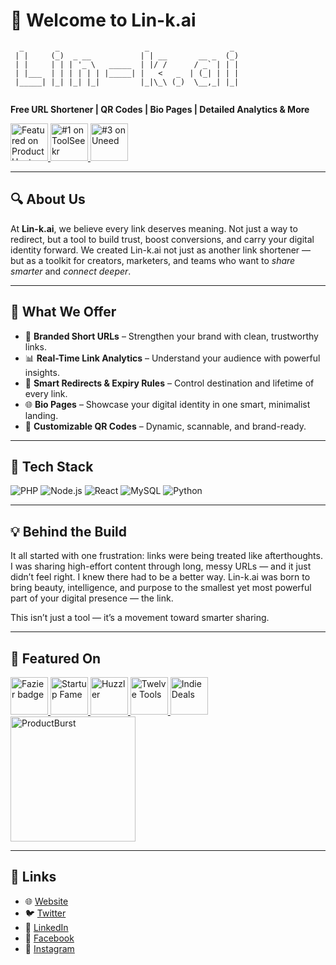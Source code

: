 # 👋 Welcome to Lin-k.ai

```
  _       _                   _                  _ 
 | |     (_)  _ __           | | __       __ _  (_)
 | |     | | | '_ \   _____  | |/ /      / _` | | |
 | |___  | | | | | | |_____| |   <   _  | (_| | | |
 |_____| |_| |_| |_|         |_|\_\ (_)  \__,_| |_|
                                                                               
```

**Free URL Shortener | QR Codes | Bio Pages | Detailed Analytics & More**

<a href="https://www.producthunt.com/posts/lin-k-ai" target="_blank">
  <img src="https://api.producthunt.com/widgets/embed-image/v1/featured.svg?post_id=968031&theme=light" alt="Featured on Product Hunt" height="60">
</a>
<a href="https://toolseekr.com/tool/lin-k-ai" target="_blank">
  <img src="https://cdn.jsdelivr.net/gh/ToolSeekr/assets/daily-1-light.svg" alt="#1 on ToolSeekr" height="60">
</a>
<a href="https://www.uneed.best/tool/officiallinkai" target="_blank">
  <img src="https://www.uneed.best/_ipx/_/POTD3.png" alt="#3 on Uneed" height="60">
</a>


---

## 🔍 About Us

At **Lin-k.ai**, we believe every link deserves meaning. Not just a way to redirect, but a tool to build trust, boost conversions, and carry your digital identity forward. We created Lin-k.ai not just as another link shortener — but as a toolkit for creators, marketers, and teams who want to *share smarter* and *connect deeper*.

---

## 🚀 What We Offer

* 🔗 **Branded Short URLs** – Strengthen your brand with clean, trustworthy links.
* 📊 **Real-Time Link Analytics** – Understand your audience with powerful insights.
* 🔐 **Smart Redirects & Expiry Rules** – Control destination and lifetime of every link.
* 🌐 **Bio Pages** – Showcase your digital identity in one smart, minimalist landing.
* 📱 **Customizable QR Codes** – Dynamic, scannable, and brand-ready.

---

## 🧰 Tech Stack

![PHP](https://img.shields.io/badge/PHP-777BB4?style=for-the-badge\&logo=php\&logoColor=white)
![Node.js](https://img.shields.io/badge/Node.js-339933?style=for-the-badge\&logo=nodedotjs\&logoColor=white)
![React](https://img.shields.io/badge/React-20232A?style=for-the-badge\&logo=react\&logoColor=61DAFB)
![MySQL](https://img.shields.io/badge/MySQL-005C84?style=for-the-badge\&logo=mysql\&logoColor=white)
![Python](https://img.shields.io/badge/Python-3776AB?style=for-the-badge\&logo=python\&logoColor=white)

---

## 💡 Behind the Build

It all started with one frustration: links were being treated like afterthoughts. I was sharing high-effort content through long, messy URLs — and it just didn’t feel right. I knew there had to be a better way. Lin-k.ai was born to bring beauty, intelligence, and purpose to the smallest yet most powerful part of your digital presence — the link.

This isn’t just a tool — it’s a movement toward smarter sharing.

---

## 📣 Featured On

<p align="left">
  <a href="https://fazier.com/launches/lin-k.ai" target="_blank">
    <img src="https://fazier.com/api/v1//public/badges/launch_badges.svg?badge_type=featured&theme=light" alt="Fazier badge" height="60">
  </a>
  <a href="https://startupfa.me/s/lin-kai?utm_source=lin-k.ai" target="_blank">
    <img src="https://startupfa.me/badges/featured/default.webp" alt="Startup Fame" height="60">
  </a>
  <a href="https://huzzler.so/products/TGKCuxb6eT/lin-kai?utm_source=huzzler_product_website" target="_blank">
    <img src="https://huzzler.so/assets/images/embeddable-badges/featured.png" alt="Huzzler" height="60">
  </a>
  <a href="https://twelve.tools" target="_blank">
    <img src="https://twelve.tools/badge1-dark.svg" alt="Twelve Tools" height="60">
  </a>
  <a href="https://indie.deals/item/lin-kai" target="_blank">
    <img src="https://indie.deals/logo_badge.png" alt="Indie Deals" height="60">
  </a>
  <a href="https://productburst.com/product/lin-kai" target="_blank">
    <img src="https://3188a5210b07f4ad511bbcdc967bc67b.cdn.bubble.io/f1747782629750x479972348899791360/pB-Badge2.png" alt="ProductBurst" width="200">
  </a>
</p>


---

## 🔗 Links

* 🌐 [Website](https://lin-k.ai)
* 🐦 [Twitter](https://twitter.com/officiallinkai)
* 💼 [LinkedIn](https://www.linkedin.com/company/officiallinkai)
* 📘 [Facebook](https://facebook.com/officiallinkai)
* 📸 [Instagram](https://instagram.com/officiallinkai)
